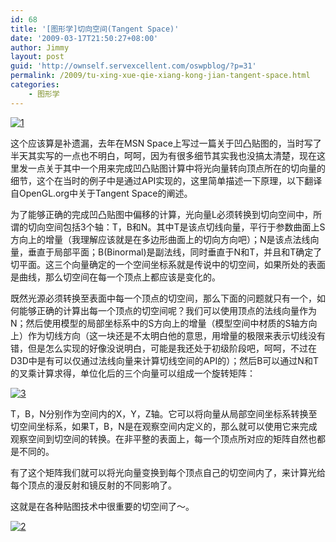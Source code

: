 ```yaml
---
id: 68
title: '[图形学]切向空间(Tangent Space)'
date: '2009-03-17T21:50:27+08:00'
author: Jimmy
layout: post
guid: 'http://ownself.servexcellent.com/oswpblog/?p=31'
permalink: /2009/tu-xing-xue-qie-xiang-kong-jian-tangent-space.html
categories:
    - 图形学
---
```


[![1](/wp-content/uploads/2009/03/1-thumb.jpg "1")](/wp-content/uploads/2009/03/1.jpg)

这个应该算是补遗漏，去年在MSN Space上写过一篇关于凹凸贴图的，当时写了半天其实写的一点也不明白，呵呵，因为有很多细节其实我也没搞太清楚，现在这里发一点关于其中一个用来完成凹凸贴图计算中将光向量转向顶点所在的切向量的细节，这个在当时的例子中是通过API实现的，这里简单描述一下原理，以下翻译自OpenGL.org中关于Tangent Space的阐述。

为了能够正确的完成凹凸贴图中偏移的计算，光向量L必须转换到切向空间中，所谓的切向空间包括3个轴：T，B和N。其中T是该点切线向量，平行于参数曲面上S方向上的增量（我理解应该就是在多边形曲面上的切向方向吧）；N是该点法线向量，垂直于局部平面；B(Binormal)是副法线，同时垂直于N和T，并且和T确定了切平面。这三个向量确定的一个空间坐标系就是传说中的切空间，如果所处的表面是曲线，那么切空间在每一个顶点上都应该是变化的。

既然光源必须转换至表面中每一个顶点的切空间，那么下面的问题就只有一个，如何能够正确的计算出每一个顶点的切空间呢？我们可以使用顶点的法线向量作为N；然后使用模型的局部坐标系中的S方向上的增量（模型空间中材质的S轴方向上）作为切线方向（这一块还是不太明白他的意思，用增量的极限来表示切线没有错，但是怎么实现的好像没说明白，可能是我还处于初级阶段吧，呵呵，不过在D3D中是有可以仅通过法线向量来计算切线空间的API的）；然后B可以通过N和T的叉乘计算求得，单位化后的三个向量可以组成一个旋转矩阵：

[![3](/wp-content/uploads/2009/03/3-thumb.jpg "3")](/wp-content/uploads/2009/03/3.jpg)

T，B，N分别作为空间内的X，Y，Z轴。它可以将向量从局部空间坐标系转换至切空间坐标系，如果T，B，N是在观察空间内定义的，那么就可以使用它来完成观察空间到切空间的转换。在非平整的表面上，每一个顶点所对应的矩阵自然也都是不同的。

有了这个矩阵我们就可以将光向量变换到每个顶点自己的切空间内了，来计算光给每个顶点的漫反射和镜反射的不同影响了。

这就是在各种贴图技术中很重要的切空间了～。

[![2](/wp-content/uploads/2009/03/2-thumb.jpg "2")](/wp-content/uploads/2009/03/2.jpg)